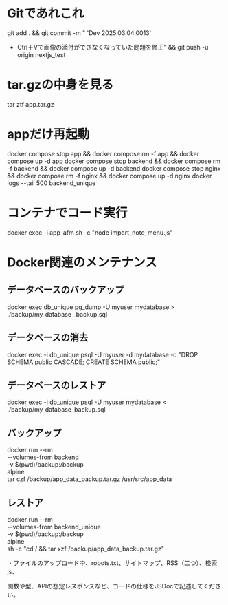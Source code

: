 # Gitであれこれ
git add . && git commit -m "
'Dev 2025.03.04.0013'
- Ctrl＋Vで画像の添付ができなくなっていた問題を修正" && git push -u origin nextjs_test

# tar.gzの中身を見る
tar ztf app.tar.gz

# appだけ再起動
docker compose stop app && docker compose rm -f app && docker compose up -d app
docker compose stop backend && docker compose rm -f backend && docker compose up -d backend
docker compose stop nginx && docker compose rm -f nginx && docker compose up -d nginx
docker logs --tail 500 backend_unique


# コンテナでコード実行
docker exec -i app-afm sh -c "node import_note_menu.js"

# Docker関連のメンテナンス
## データベースのバックアップ
 docker exec db_unique pg_dump -U myuser mydatabase > ./backup/my_database
_backup.sql
## データベースの消去
 docker exec -i db_unique psql -U myuser -d mydatabase -c "DROP SCHEMA public CASCADE; CREATE SCHEMA public;"
## データベースのレストア
 docker exec -i db_unique psql -U myuser mydatabase < ./backup/my_database_backup.sql


## バックアップ
docker run --rm \
  --volumes-from backend \
  -v $(pwd)/backup:/backup \
  alpine \
  tar czf /backup/app_data_backup.tar.gz /usr/src/app_data

## レストア
docker run --rm \
  --volumes-from backend_unique \
  -v $(pwd)/backup:/backup \
  alpine \
  sh -c "cd / && tar xzf /backup/app_data_backup.tar.gz"



・ファイルのアップロード中、robots.txt、サイトマップ、RSS（二つ）、検索js、




関数や型、APIの想定レスポンスなど、コードの仕様をJSDocで記述してください。